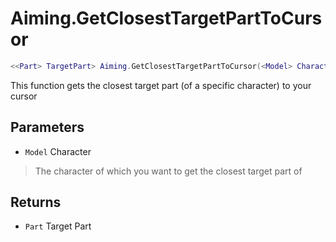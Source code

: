 # Aiming.GetClosestTargetPartToCursor
```lua
<<Part> TargetPart> Aiming.GetClosestTargetPartToCursor(<Model> Character)
```
This function gets the closest target part (of a specific character) to your cursor

## Parameters
* `Model` Character
> The character of which you want to get the closest target part of

## Returns
* `Part` Target Part